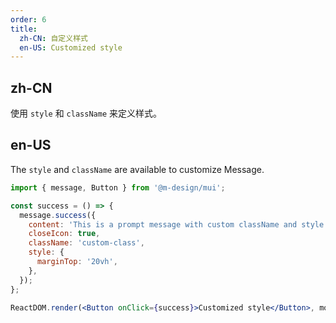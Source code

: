 ```yaml
---
order: 6
title:
  zh-CN: 自定义样式
  en-US: Customized style
---
```


## zh-CN

使用 `style` 和 `className` 来定义样式。

## en-US

The `style` and `className` are available to customize Message.

```jsx
import { message, Button } from '@m-design/mui';

const success = () => {
  message.success({
    content: 'This is a prompt message with custom className and style',
    closeIcon: true,
    className: 'custom-class',
    style: {
      marginTop: '20vh',
    },
  });
};

ReactDOM.render(<Button onClick={success}>Customized style</Button>, mountNode);
```
